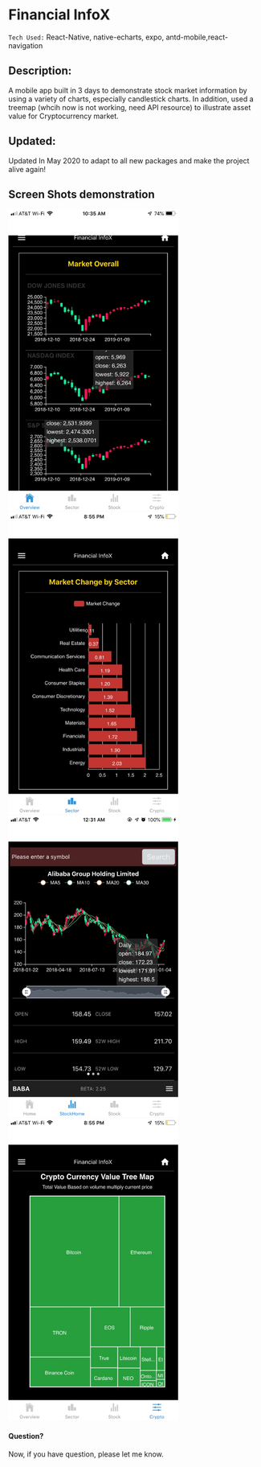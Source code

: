 # Financial InfoX

`Tech Used:` React-Native, native-echarts, expo, antd-mobile,react-navigation

## Description:

A mobile app built in 3 days to demonstrate stock market information by using a variety of charts, especially candlestick charts. In addition, used a tree­map (whcih now is not working, need API resource) to illustrate asset value for Cryptocurrency market.

## Updated: 
Updated In May 2020 to adapt to all new packages and make the project alive again! 

## Screen Shots demonstration

  <img src=assets/images/marketOverall.jpg height="600">
  <img src=assets/images/sector.jpg height="600">
  <img src=assets/images/stockScreen.jpg height="600">
  <img src=assets/images/Crypto.jpg height="600">

#### Question?

Now, if you have question, please let me know.
